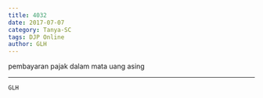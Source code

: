 ```yaml
---
title: 4032
date: 2017-07-07
category: Tanya-SC
tags: DJP Online
author: GLH
---
```


pembayaran pajak dalam mata uang asing

---



`GLH`
